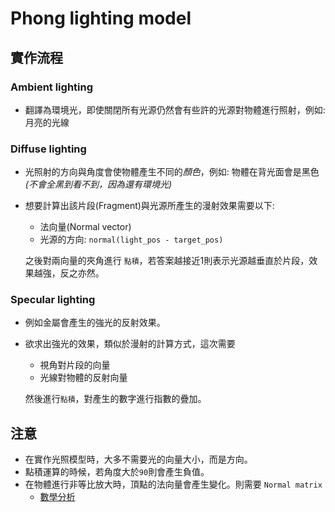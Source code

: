# Phong lighting model


## 實作流程

### Ambient lighting
* 翻譯為環境光，即使關閉所有光源仍然會有些許的光源對物體進行照射，例如: 月亮的光線

### Diffuse lighting
* 光照射的方向與角度會使物體產生不同的*顏色*，例如: 物體在背光面會是黑色 *(不會全黑到看不到，因為還有環境光)*

* 想要計算出該片段(Fragment)與光源所產生的漫射效果需要以下:
    * 法向量(Normal vector)
    * 光源的方向: `normal(light_pos - target_pos)`

    之後對兩向量的夾角進行 `點積`，若答案越接近1則表示光源越垂直於片段，效果越強，反之亦然。

### Specular lighting
* 例如金屬會產生的強光的反射效果。
* 欲求出強光的效果，類似於漫射的計算方式，這次需要
    * 視角對片段的向量
    * 光線對物體的反射向量

    然後進行`點積`，對產生的數字進行指數的疊加。

## 注意
* 在實作光照模型時，大多不需要光的向量大小，而是方向。
* 點積運算的時候，若角度大於`90`則會產生負值。
* 在物體進行非等比放大時，頂點的法向量會產生變化。則需要  `Normal matrix`
    * [數學分析](http://www.lighthouse3d.com/tutorials/glsl-12-tutorial/the-normal-matrix/)
